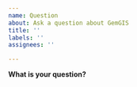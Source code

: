 ```yaml
---
name: Question
about: Ask a question about GemGIS
title: ''
labels: ''
assignees: ''

---
```


**What is your question?**
